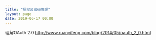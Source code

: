 ```yaml
---
title: "授权及密码管理"
layout: page
date: 2019-06-17 00:00
---
```


理解OAuth 2.0
http://www.ruanyifeng.com/blog/2014/05/oauth_2_0.html